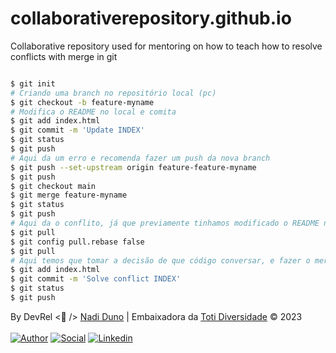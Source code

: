 # collaborativerepository.github.io
Collaborative repository used for mentoring on how to teach how to resolve conflicts with merge in git

```bash

$ git init 
# Criando uma branch no repositório local (pc) 
$ git checkout -b feature-myname
# Modifica o README no local e comita
$ git add index.html
$ git commit -m 'Update INDEX'
$ git status
$ git push
# Aqui da um erro e recomenda fazer um push da nova branch
$ git push --set-upstream origin feature-feature-myname
$ git push
$ git checkout main
$ git merge feature-myname
$ git status
$ git push
# Aqui da o conflito, já que previamente tinhamos modificado o README no repositório remoto
$ git pull
$ git config pull.rebase false
$ git pull
# Aqui temos que tomar a decisão de que código conversar, e fazer o merge a mão
$ git add index.html
$ git commit -m 'Solve conflict INDEX'
$ git status
$ git push
```

By DevRel <💜 /> [Nadi Duno](https://www.linkedin.com/in/nadiduno/) | Embaixadora da [Toti Diversidade](https://totidiversidade.com.br/)  © 2023
<br />
<br />
[![Author](https://img.shields.io/badge/Dev-Nadi%20Duno-blueviolet%20)](https://portfolio-nadi.vercel.app/)
[![Social](https://img.shields.io/twitter/follow/nadiduno?label=%40nadiduno&style=social)](https://twitter.com/nadiduno)
[![Linkedin](https://img.shields.io/badge/in-Nadi%20Duno-blue)](https://www.linkedin.com/in/nadiduno/)
